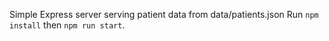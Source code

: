 Simple Express server serving patient data from data/patients.json
Run `npm install` then `npm run start`.
